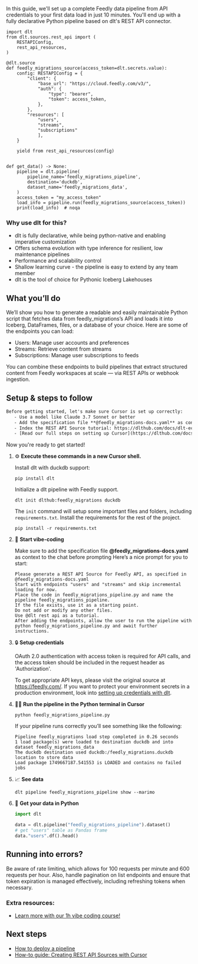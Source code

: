 In this guide, we'll set up a complete Feedly data pipeline from API credentials to your first data load in just 10 minutes. You'll end up with a fully declarative Python pipeline based on dlt's REST API connector.

```python-outcome
import dlt
from dlt.sources.rest_api import (
    RESTAPIConfig,
    rest_api_resources,
)

@dlt.source
def feedly_migrations_source(access_token=dlt.secrets.value):
    config: RESTAPIConfig = {
        "client": {
            "base_url": "https://cloud.feedly.com/v3/",
            "auth": {
                "type": "bearer",
                "token": access_token,
            },
        },
        "resources": [
            "users",
            "streams",
            "subscriptions"
            ],
    }

    yield from rest_api_resources(config)


def get_data() -> None:
    pipeline = dlt.pipeline(
        pipeline_name='feedly_migrations_pipeline',
        destination='duckdb',
        dataset_name='feedly_migrations_data', 
    )
    access_token = "my_access_token"
    load_info = pipeline.run(feedly_migrations_source(access_token))
    print(load_info)  # noqa
```

### Why use dlt for this?

- dlt is fully declarative, while being python-native and enabling imperative customization
- Offers schema evolution with type inference for resilient, low maintenance pipelines
- Performance and scalability control
- Shallow learning curve - the pipeline is easy to extend by any team member
- dlt is the tool of choice for Pythonic Iceberg Lakehouses

## What you’ll do

We’ll show you how to generate a readable and easily maintainable Python script that fetches data from feedly_migrations’s API and loads it into Iceberg, DataFrames, files, or a database of your choice. Here are some of the endpoints you can load:

- Users: Manage user accounts and preferences
- Streams: Retrieve content from streams
- Subscriptions: Manage user subscriptions to feeds

You can combine these endpoints to build pipelines that extract structured content from Feedly workspaces at scale — via REST APIs or webhook ingestion.

## Setup & steps to follow

```default
Before getting started, let's make sure Cursor is set up correctly:
   - Use a model like Claude 3.7 Sonnet or better
   - Add the specification file **@feedly_migrations-docs.yaml** as context
   - Index the REST API Source tutorial: https://dlthub.com/docs/dlt-ecosystem/verified-sources/rest_api/ and add it to context as **@dlt rest api**
   - [Read our full steps on setting up Cursor](https://dlthub.com/docs/dlt-ecosystem/llm-tooling/cursor-restapi#23-configuring-cursor-with-documentation)
```

Now you're ready to get started! 

1. ⚙️ **Execute these commands in a new Cursor shell.**
    
    Install dlt with duckdb support:
    ```shell
    pip install dlt
    ```

    Initialize a dlt pipeline with Feedly support.
    ```shell
    dlt init dlthub:feedly_migrations duckdb
    ```

    The `init` command will setup some important files and folders, including `requirements.txt`. Install the requirements for the rest of the project.
    ```shell
    pip install -r requirements.txt
    ```
    
2. 🤠 **Start vibe-coding**
    
    Make sure to add the specification file **@feedly_migrations-docs.yaml** as context to the chat before prompting
    Here’s a nice prompt for you to start: 
    
    ```prompt
    Please generate a REST API Source for Feedly API, as specified in @feedly_migrations-docs.yaml 
    Start with endpoints "users" and "streams" and skip incremental loading for now. 
    Place the code in feedly_migrations_pipeline.py and name the pipeline feedly_migrations_pipeline. 
    If the file exists, use it as a starting point. 
    Do not add or modify any other files. 
    Use @dlt rest api as a tutorial. 
    After adding the endpoints, allow the user to run the pipeline with python feedly_migrations_pipeline.py and await further instructions.
    ```

    
3. 🔒 **Setup credentials** 
    
    OAuth 2.0 authentication with access token is required for API calls, and the access token should be included in the request header as 'Authorization'.
    
    To get appropriate API keys, please visit the original source at https://feedly.com/.
    If you want to protect your environment secrets in a production environment, look into [setting up credentials with dlt](https://dlthub.com/docs/walkthroughs/add_credentials).
    
4. 🏃‍♀️ **Run the pipeline in the Python terminal in Cursor**
    
    ```shell
    python feedly_migrations_pipeline.py
    ```
    
    If your pipeline runs correctly you’ll see something like the following:
    
    ```shell
    Pipeline feedly_migrations load step completed in 0.26 seconds
    1 load package(s) were loaded to destination duckdb and into dataset feedly_migrations_data
    The duckdb destination used duckdb:/feedly_migrations.duckdb location to store data
    Load package 1749667187.541553 is LOADED and contains no failed jobs
    ```
    
5. 📈 **See data**
    
    ```shell
    dlt pipeline feedly_migrations_pipeline show --marimo
    ```
    
6. 🐍 **Get your data in Python**
    
    ```python
    import dlt

   data = dlt.pipeline("feedly_migrations_pipeline").dataset()
   # get "users" table as Pandas frame
   data."users".df().head()
    ```

## Running into errors?

Be aware of rate limiting, which allows for 100 requests per minute and 600 requests per hour. Also, handle pagination on list endpoints and ensure that token expiration is managed effectively, including refreshing tokens when necessary.

### Extra resources:

- [Learn more with our 1h vibe coding course!](https://www.youtube.com/watch?v=GGid70rnJuM)

## Next steps

- [How to deploy a pipeline](https://dlthub.com/docs/walkthroughs/deploy-a-pipeline)
- [How-to guide: Creating REST API Sources with Cursor](https://dlthub.com/docs/dlt-ecosystem/llm-tooling/cursor-restapi)